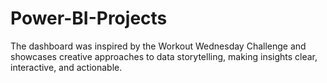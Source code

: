# Power-BI-Projects
The dashboard was inspired by the Workout Wednesday Challenge and showcases creative approaches to data storytelling, making insights clear, interactive, and actionable.
